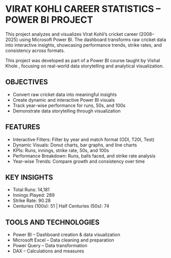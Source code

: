 # VIRAT KOHLI CAREER STATISTICS – POWER BI PROJECT
This project analyzes and visualizes Virat Kohli’s cricket career (2008–2025) using Microsoft Power BI.
The dashboard transforms raw cricket data into interactive insights, showcasing performance trends, strike rates, and consistency across formats.

This project was developed as part of a Power BI course taught by Vishal Khole
, focusing on real-world data storytelling and analytical visualization.

## OBJECTIVES
- Convert raw cricket data into meaningful insights
- Create dynamic and interactive Power BI visuals
- Track year-wise performance for runs, 50s, and 100s
- Demonstrate data storytelling through visualization

## FEATURES

- Interactive Filters: Filter by year and match format (ODI, T20I, Test)
- Dynamic Visuals: Donut charts, bar graphs, and line charts
- KPIs: Runs, innings, strike rate, 50s, and 100s
- Performance Breakdown: Runs, balls faced, and strike rate analysis
- Year-wise Trends: Compare growth and consistency over time

## KEY INSIGHTS

- Total Runs: 14,181
- Innings Played: 289
- Strike Rate: 90.28
- Centuries (100s): 51 | Half Centuries (50s): 74


## TOOLS AND TECHNOLOGIES
- Power BI – Dashboard creation & data visualization
- Microsoft Excel – Data cleaning and preparation
- Power Query – Data transformation
- DAX – Calculations and measures
